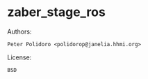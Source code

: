 zaber_stage_ros
===============

Authors:

    Peter Polidoro <polidorop@janelia.hhmi.org>

License:

    BSD

